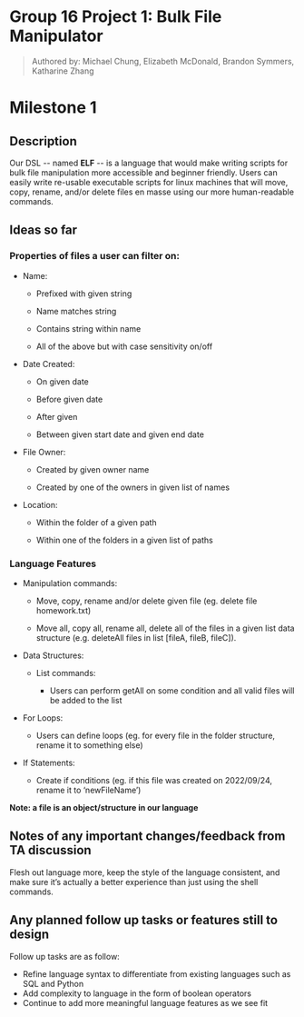 # Group 16 Project 1: Bulk File Manipulator
> Authored by: Michael Chung, Elizabeth McDonald, Brandon Symmers, Katharine Zhang

# Milestone 1
## Description
Our DSL -- named **ELF** -- is a language that would make writing scripts for bulk file manipulation more accessible and beginner friendly. Users can easily write re-usable executable scripts for linux machines that will move, copy, rename, and/or delete files en masse using our more human-readable commands.

## Ideas so far
### Properties of files a user can filter on:
- Name:
	-   Prefixed with given string
    
	-   Name matches string
    
	-   Contains string within name
    
	-   All of the above but with case sensitivity on/off
    

- Date Created:

	-   On given date
    
	-   Before given date
    
	-   After given
    
	-   Between given start date and given end date
    

- File Owner:

	-   Created by given owner name
    
	-   Created by one of the owners in given list of names
    

- Location:

	-   Within the folder of a given path
    
	-   Within one of the folders in a given list of paths

### Language Features

-   Manipulation commands:  

	-   Move, copy, rename and/or delete given file (eg. delete file homework.txt)
    
	-   Move all, copy all, rename all, delete all of the files in a given list data structure (e.g. deleteAll files in list [fileA, fileB, fileC]).
    

-   Data Structures:
    

	-   List commands:
    

		-   Users can perform getAll on some condition and all valid files will be added to the list
    

-   For Loops:
    

	-   Users can define loops (eg. for every file in the folder structure, rename it to something else)
    

-   If Statements:
    

	-   Create if conditions (eg. if this file was created on 2022/09/24, rename it to ‘newFileName’)

**Note: a file is an object/structure in our language**
## Notes of any important changes/feedback from TA discussion
Flesh out language more, keep the style of the language consistent, and make sure it’s actually a better experience than just using the shell commands.

## Any planned follow up tasks or features still to design

Follow up tasks are as follow:
-   Refine language syntax to differentiate from existing languages such as SQL and Python
-   Add complexity to language in the form of boolean operators
-   Continue to add more meaningful language features as we see fit

